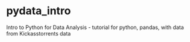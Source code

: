 # pydata_intro
Intro to Python for Data Analysis - tutorial for python, pandas, with data from Kickasstorrents data
